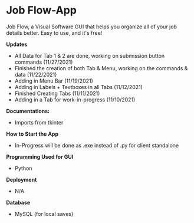# Job Flow-App

Job Flow, a Visual Software GUI that helps you organize all of your job details better.
Easy to use, and it's free!

**Updates**
- All Data for Tab 1 & 2 are done, working on submission button commands (11/27/2021)
- Finished the creation of both Tab & Menu, working on the commands & data (11/22/2021)
- Adding in Menu Bar (11/19/2021)
- Adding in Labels + Textboxes in all Tabs (11/12/2021) 
- Finished Creating Tabs (11/11/2021)
- Adding in a Tab for work-in-progress (11/10/2021)

**Documentations:**
- Imports from tkinter

**How to Start the App**
- In-Progress will be done as .exe instead of .py for client standalone

**Programming Used for GUI**
- Python 

**Deployment**
- N/A

**Database**
- MySQL (for local saves)
